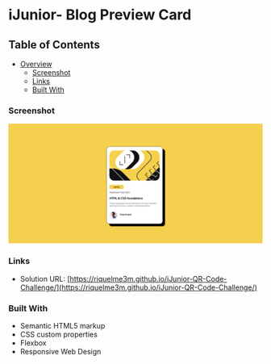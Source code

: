 # iJunior- Blog Preview Card

## Table of Contents

- [Overview](#overview)
  - [Screenshot](#screenshot)
  - [Links](#links)
  - [Built With](#built-with)


### Screenshot

![](./assets/images/screenshot.png)

### Links

- Solution URL: [https://riquelme3m.github.io/iJunior-QR-Code-Challenge/](https://riquelme3m.github.io/iJunior-QR-Code-Challenge/)

### Built With

- Semantic HTML5 markup
- CSS custom properties
- Flexbox
- Responsive Web Design